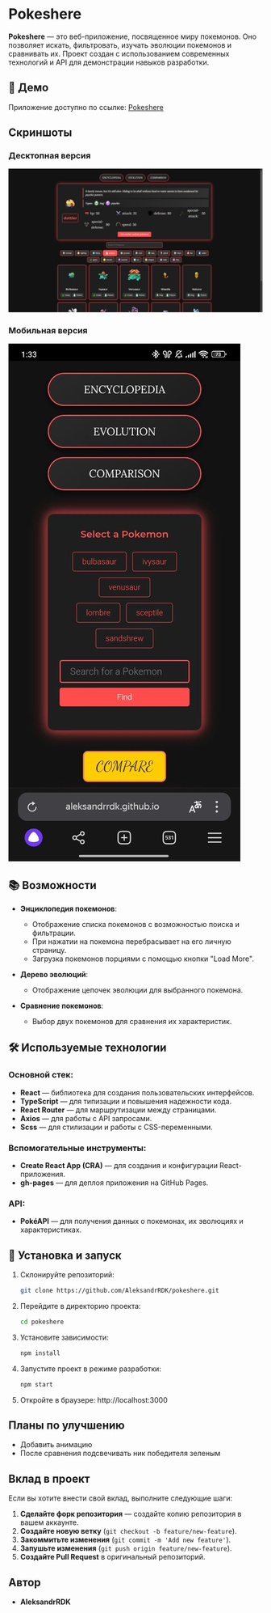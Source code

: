 # Pokeshere

**Pokeshere** — это веб-приложение, посвященное миру покемонов. Оно позволяет искать, фильтровать, изучать эволюции покемонов и сравнивать их. Проект создан с использованием современных технологий и API для демонстрации навыков разработки.

## 🚀 Демо

Приложение доступно по ссылке: [Pokeshere](https://AleksandrRDK.github.io/pokeshere)

## Скриншоты

### Десктопная версия

![Десктопная версия](./screenshots/desctop.jpg)

### Мобильная версия

![Мобильная версия](./screenshots/mobile.jpg)

## 📚 Возможности

- **Энциклопедия покемонов**:

  - Отображение списка покемонов с возможностью поиска и фильтрации.
  - При нажатии на покемона перебрасывает на его личную страницу.
  - Загрузка покемонов порциями с помощью кнопки "Load More".

- **Дерево эволюций**:

  - Отображение цепочек эволюции для выбранного покемона.

- **Сравнение покемонов**:
  - Выбор двух покемонов для сравнения их характеристик.

## 🛠 Используемые технологии

### Основной стек:

- **React** — библиотека для создания пользовательских интерфейсов.
- **TypeScript** — для типизации и повышения надежности кода.
- **React Router** — для маршрутизации между страницами.
- **Axios** — для работы с API запросами.
- **Scss** — для стилизации и работы с CSS-переменными.

### Вспомогательные инструменты:

- **Create React App (CRA)** — для создания и конфигурации React-приложения.
- **gh-pages** — для деплоя приложения на GitHub Pages.

### API:

- **PokéAPI** — для получения данных о покемонах, их эволюциях и характеристиках.

## 🔧 Установка и запуск

1. Склонируйте репозиторий:
   ```bash
   git clone https://github.com/AleksandrRDK/pokeshere.git
   ```
2. Перейдите в директорию проекта:
   ```bash
   cd pokeshere
   ```
3. Установите зависимости:
   ```bash
   npm install
   ```
4. Запустите проект в режиме разработки:
   ```bash
   npm start
   ```
5. Откройте в браузере: http://localhost:3000

## Планы по улучшению

- Добавить анимацию
- После сравнения подсвечивать ник победителя зеленым

## Вклад в проект

Если вы хотите внести свой вклад, выполните следующие шаги:

1. **Сделайте форк репозитория** — создайте копию репозитория в вашем аккаунте.
2. **Создайте новую ветку** (`git checkout -b feature/new-feature`).
3. **Закоммитьте изменения** (`git commit -m 'Add new feature'`).
4. **Запушьте изменения** (`git push origin feature/new-feature`).
5. **Создайте Pull Request** в оригинальный репозиторий.

## Автор

- **AleksandrRDK**
